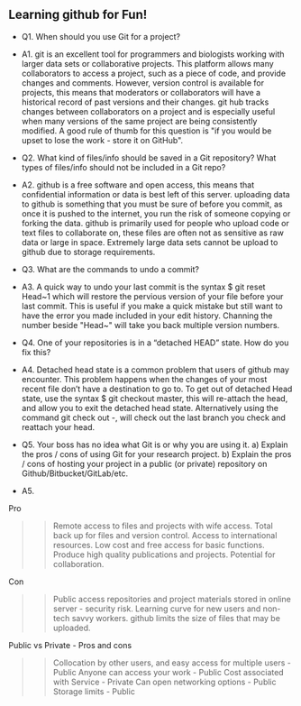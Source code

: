 ## Learning github for Fun!

- Q1. When should you use Git for a project?

- A1. git is an excellent tool for programmers and biologists working with larger data sets or collaborative projects. This platform allows many collaborators to access a project, such as a piece of code, and provide changes and comments. However, version control is available for projects, this means that moderators or collaborators will have a historical record of past versions and their changes. git hub tracks changes between collaborators on a project and is especially useful when many versions of the same project are being consistently modified. A good rule of thumb for this question is "if you would be upset to lose the work - store it on GitHub". 


- Q2. What kind of files/info should be saved in a Git repository? What types of files/info should not be included in a Git repo?

- A2. github is a free software and open access, this means that confidential information or data is best left of this server. uploading data to github is something that you must be sure of before you commit, as once it is pushed to the internet, you run the risk of someone copying or forking the data. github is primarily used for people who upload code or text files to collaborate on, these files are often not as sensitive as raw data or large in space. Extremely large data sets cannot be upload to github due to storage requirements.  


- Q3. What are the commands to undo a commit?

- A3. A quick way to undo your last commit is the syntax $ git reset Head~1 which will restore the pervious version of your file before your last commit. This is useful if you make a quick mistake but still want to have the error you made included in your edit history. Channing the number beside "Head~" will take you back multiple version numbers. 

- Q4. One of your repositories is in a “detached HEAD” state. How do you fix this?

- A4. Detached head state is a common problem that users of github may encounter. This problem happens when the changes of your most recent file don’t have a destination to go to. To get out of detached Head state, use the syntax $ git checkout master, this will re-attach the head, and allow you to exit the detached head state. Alternatively using the command git check out -, will check out the last branch you check and reattach your head.

- Q5. Your boss has no idea what Git is or why you are using it. a) Explain the pros / cons of using Git for your research project. b) Explain the pros / cons of hosting your project in a public (or private) repository on Github/Bitbucket/GitLab/etc.

- A5. 

Pro
>> Remote access to files and projects with wife access. 
>> Total back up for files and version control.
>> Access to international resources. 
>> Low cost and free access for basic functions. 
>> Produce high quality publications and projects. 
>> Potential for collaboration.

Con 
>> Public access repositories and project materials stored in online server - security risk. 
>> Learning curve for new users and non-tech savvy workers. 
>> github limits the size of files that may be uploaded. 

Public vs Private - Pros and cons
>> Collocation by other users, and easy access for multiple users - Public 
>> Anyone can access your work - Public 
>> Cost associated with Service - Private 
>> Can open networking options - Public 
>> Storage limits - Public
